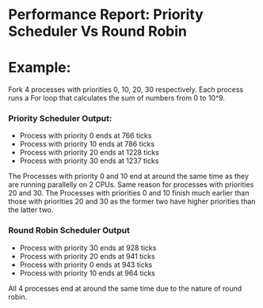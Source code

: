 # Performance Report: Priority Scheduler Vs Round Robin

# Example:
Fork 4 processes with priorities 0, 10, 20, 30 respectively.
Each process runs a For loop that calculates the sum of numbers from 0 to
10^9.

### Priority Scheduler Output:
- Process with priority 0 ends at 766 ticks
- Process with priority 10 ends at 786 ticks
- Process with priority 20 ends at 1228 ticks
- Process with priority 30 ends at 1237 ticks

The Processes with priority 0 and 10 end at around the same time as they
are running parallelly on 2 CPUs. Same reason for processes with priorities
20 and 30. The Processes with priorities 0 and 10 finish much earlier
than those with priorities 20 and 30 as the former two have higher priorities
than the latter two.

### Round Robin Scheduler Output
- Process with priority 30 ends at 928 ticks
- Process with priority 20 ends at 941 ticks
- Process with priority 0 ends at 943 ticks
- Process with priority 10 ends at 964 ticks

All 4 processes end at around the same time due to the nature of round robin.
